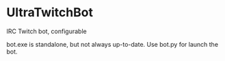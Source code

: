 # UltraTwitchBot
IRC Twitch bot, configurable

bot.exe is standalone, but not always up-to-date. Use bot.py for launch the bot.
